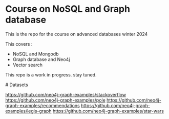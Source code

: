 # Course on NoSQL and Graph database

This is the repo for the course on advanced databases winter 2024

This covers :

- NoSQL and Mongodb
- Graph database and Neo4j
- Vector search

This repo is a work in progress. stay tuned.


# Datasets

https://github.com/neo4j-graph-examples/stackoverflow
https://github.com/neo4j-graph-examples/pole
https://github.com/neo4j-graph-examples/recommendations
https://github.com/neo4j-graph-examples/legis-graph
https://github.com/neo4j-graph-examples/star-wars

